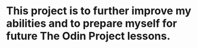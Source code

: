 # This project is to further improve my abilities and to prepare myself for future The Odin Project lessons.